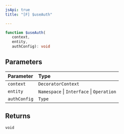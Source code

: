 ```yaml
---
jsApi: true
title: "[F] $useAuth"

---
```

```ts
function $useAuth(
   context, 
   entity, 
   authConfig): void
```

## Parameters

| Parameter | Type |
| :------ | :------ |
| `context` | `DecoratorContext` |
| `entity` | `Namespace` \| `Interface` \| `Operation` |
| `authConfig` | `Type` |

## Returns

`void`
